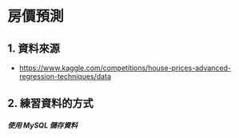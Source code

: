 # 房價預測
## 1. 資料來源
  * https://www.kaggle.com/competitions/house-prices-advanced-regression-techniques/data

## 2. 練習資料的方式
  ##### 使用 MySQL 儲存資料
